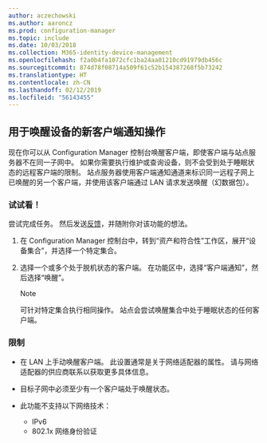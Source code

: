 ```yaml
---
author: aczechowski
ms.author: aaroncz
ms.prod: configuration-manager
ms.topic: include
ms.date: 10/03/2018
ms.collection: M365-identity-device-management
ms.openlocfilehash: f2a0b4fa1072cfc1ba24aa01210cd91979db456c
ms.sourcegitcommit: 874d78f08714a509f61c52b154387268f5b73242
ms.translationtype: HT
ms.contentlocale: zh-CN
ms.lasthandoff: 02/12/2019
ms.locfileid: "56143455"
---
```

## <a name="bkmk_wakeup"></a> 用于唤醒设备的新客户端通知操作
<!--1317364-->

现在你可以从 Configuration Manager 控制台唤醒客户端，即使客户端与站点服务器不在同一子网中。 如果你需要执行维护或查询设备，则不会受到处于睡眠状态的远程客户端的限制。 站点服务器使用客户端通知通道来标识同一远程子网上已唤醒的另一个客户端，并使用该客户端通过 LAN 请求发送唤醒（幻数据包）。


### <a name="try-it-out"></a>试试看！

尝试完成任务。 然后发送[反馈](/sccm/core/understand/find-help#product-feedback)，并随附你对该功能的想法。

1. 在 Configuration Manager 控制台中，转到“资产和符合性”工作区，展开“设备集合”，并选择一个特定集合。  

2. 选择一个或多个处于脱机状态的客户端。 在功能区中，选择“客户端通知”，然后选择“唤醒”。  

    > [!Note]  
    > 可针对特定集合执行相同操作。 站点会尝试唤醒集合中处于睡眠状态的任何客户端。  


### <a name="limitations"></a>限制

- 在 LAN 上手动唤醒客户端。 此设置通常是关于网络适配器的属性。 请与网络适配器的供应商联系以获取更多具体信息。  

- 目标子网中必须至少有一个客户端处于唤醒状态。 

- 此功能不支持以下网络技术：  
    - IPv6
    - 802.1x 网络身份验证 


